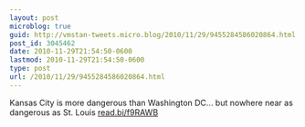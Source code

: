 ```yaml
---
layout: post
microblog: true
guid: http://vmstan-tweets.micro.blog/2010/11/29/9455284586020864.html
post_id: 3045462
date: 2010-11-29T21:54:50-0600
lastmod: 2010-11-29T21:54:50-0600
type: post
url: /2010/11/29/9455284586020864.html
---
```

Kansas City is more dangerous than Washington DC... but nowhere near as dangerous as St. Louis  [read.bi/f9RAWB](http://read.bi/f9RAWB)
